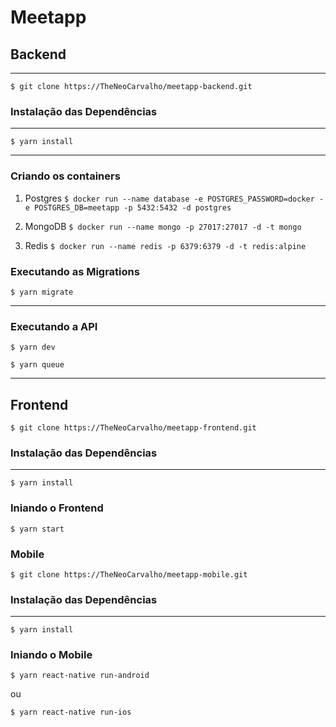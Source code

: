 # Meetapp

## Backend
------------

`$ git clone https://TheNeoCarvalho/meetapp-backend.git`
### Instalação das Dependências
------------
`$ yarn install`

------------
### Criando os containers
1. Postgres
`$ docker run --name database -e POSTGRES_PASSWORD=docker -e POSTGRES_DB=meetapp -p 5432:5432 -d postgres`

2. MongoDB
`$ docker run --name mongo -p 27017:27017 -d -t mongo`

3. Redis
`$ docker run --name redis -p 6379:6379 -d -t redis:alpine`

### Executando as Migrations
`$ yarn migrate`

------------
### Executando a API
`$ yarn dev`

`$ yarn queue`

------------
## Frontend

`$ git clone https://TheNeoCarvalho/meetapp-frontend.git`

### Instalação das Dependências
------------
`$ yarn install`

### Iniando o Frontend
`$ yarn start`

### Mobile

`$ git clone https://TheNeoCarvalho/meetapp-mobile.git`

### Instalação das Dependências
------------
`$ yarn install`

### Iniando o Mobile
`$ yarn react-native run-android`

ou

`$ yarn react-native run-ios`
